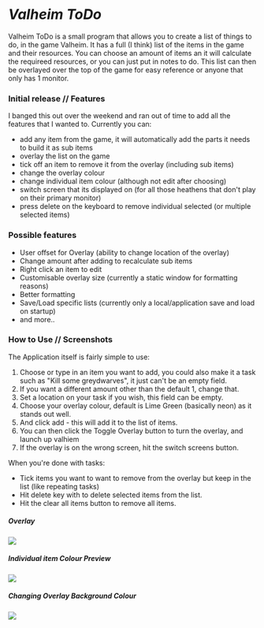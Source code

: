 
# _Valheim ToDo_
Valheim ToDo is a small program that allows you to create a list of things to do, in the game Valheim. It has a full (I think) list of the items in the game and their resources. You can choose an amount of items an it will calculate the requireed resources, or you can just put in notes to do. This list can then be overlayed over the top of the game for easy reference or anyone that only has 1 monitor.

### Initial release // Features
I banged this out over the weekend and ran out of time to add all the features that I wanted to. Currently you can:
- add any item from the game, it will automatically add the parts it needs to build it as sub items
- overlay the list on the game
- tick off an item to remove it from the overlay (including sub items)
- change the overlay colour
- change individual item colour (although not edit after choosing)
- switch screen that its displayed on (for all those heathens that don't play on their primary monitor)
- press delete on the keyboard to remove individual selected (or multiple selected items)

### Possible features
- User offset for Overlay (ability to change location of the overlay)
- Change amount after adding to recalculate sub items
- Right click an item to edit
- Customisable overlay size (currently a static window for formatting reasons)
- Better formatting
- Save/Load specific lists (currently only a local/application save and load on startup)
- and more..

### How to Use // Screenshots
The Application itself is fairly simple to use:
1. Choose or type in an item you want to add, you could also make it a task such as "Kill some greydwarves", it just can't be an empty field.
2. If you want a different amount other than the default 1, change that.
3. Set a location on your task if you wish, this field can be empty.
4. Choose your overlay colour, default is Lime Green (basically neon) as it stands out well.
5. And click add - this will add it to the list of items.
6. You can then click the Toggle Overlay button to turn the overlay, and launch up valhiem
7. If the overlay is on the wrong screen, hit the switch screens button.

When you're done with tasks:
- Tick items you want to want to remove from the overlay but keep in the list (like repeating tasks)
- Hit delete key with to delete selected items from the list.
- Hit the clear all items button to remove all items.

##### Overlay
![](https://i.imgur.com/BGeWnAM.png)
##### Individual item Colour Preview
![](https://i.imgur.com/ZwOfTPw.png)
##### Changing Overlay Background Colour
![](https://i.imgur.com/G9cemy1.png)

